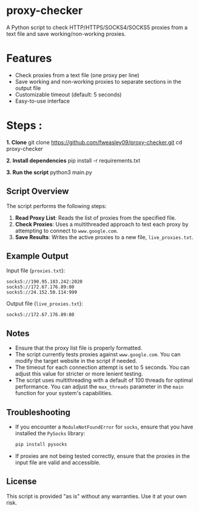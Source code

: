 # proxy-checker
A Python script to check HTTP/HTTPS/SOCKS4/SOCKS5 proxies from a text file and save working/non-working proxies.


# Features
- Check proxies from a text file (one proxy per line)
- Save working and non-working proxies to separate sections in the output file
- Customizable timeout (default: 5 seconds)
- Easy-to-use interface


# Steps :
**1. Clone**
git clone https://github.com/fweasley09/proxy-checker.git
cd proxy-checker

**2. Install dependencies** 
pip install -r requirements.txt

**3. Run the script**
python3 main.py

## Script Overview

The script performs the following steps:

1. **Read Proxy List**: Reads the list of proxies from the specified file.
2. **Check Proxies**: Uses a multithreaded approach to test each proxy by attempting to connect to `www.google.com`.
3. **Save Results**: Writes the active proxies to a new file, `live_proxies.txt`.

## Example Output

Input file (`proxies.txt`):
```
socks5://190.95.183.242:2020
socks5://172.67.176.89:80
socks5://24.152.50.114:999
```

Output file (`live_proxies.txt`):
```
socks5://172.67.176.89:80
```

## Notes

- Ensure that the proxy list file is properly formatted.
- The script currently tests proxies against `www.google.com`. You can modify the target website in the script if needed.
- The timeout for each connection attempt is set to 5 seconds. You can adjust this value for stricter or more lenient testing.
- The script uses multithreading with a default of 100 threads for optimal performance. You can adjust the `max_threads` parameter in the `main` function for your system's capabilities.

## Troubleshooting

- If you encounter a `ModuleNotFoundError` for `socks`, ensure that you have installed the `PySocks` library:
  ```bash
  pip install pysocks
  ```

- If proxies are not being tested correctly, ensure that the proxies in the input file are valid and accessible.

## License
This script is provided "as is" without any warranties. Use it at your own risk.
